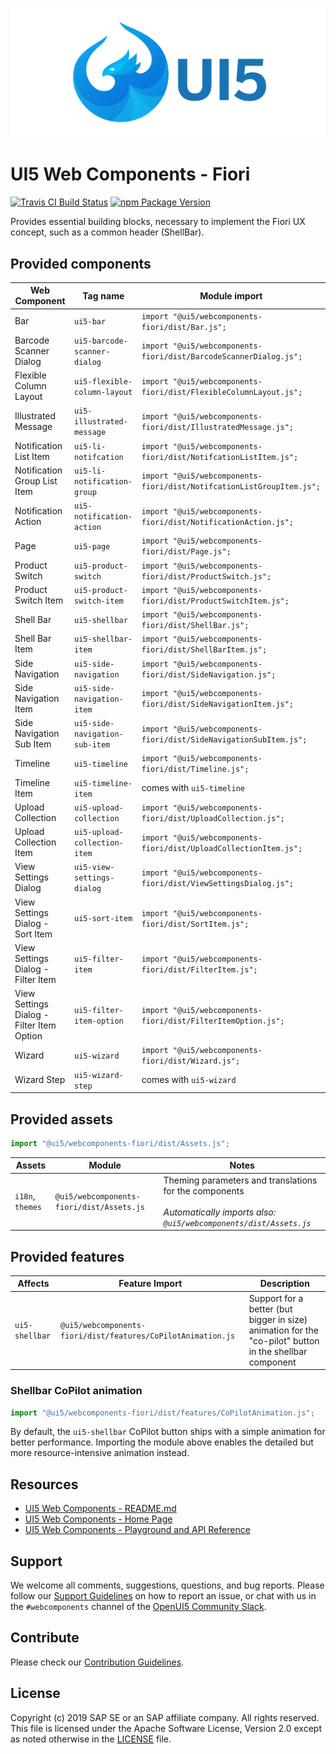 ![UI5 icon](https://raw.githubusercontent.com/SAP/ui5-webcomponents/master/docs/images/UI5_logo_wide.png)

# UI5 Web Components - Fiori

[![Travis CI Build Status](https://travis-ci.org/SAP/ui5-webcomponents.svg?branch=master)](https://travis-ci.org/SAP/ui5-webcomponents)
[![npm Package Version](https://badge.fury.io/js/%40ui5%2Fwebcomponents.svg)](https://www.npmjs.com/package/@ui5/webcomponents)

Provides essential building blocks, necessary to implement the Fiori UX concept, 
such as a common header (ShellBar).

## Provided components 

| Web Component                             | Tag name                       | Module import                                                         |
|-------------------------------------------|--------------------------------|-----------------------------------------------------------------------|
| Bar                                       | `ui5-bar`                      | `import "@ui5/webcomponents-fiori/dist/Bar.js";`                      |
| Barcode Scanner Dialog                    | `ui5-barcode-scanner-dialog`   | `import "@ui5/webcomponents-fiori/dist/BarcodeScannerDialog.js";`     |
| Flexible Column Layout                    | `ui5-flexible-column-layout`   | `import "@ui5/webcomponents-fiori/dist/FlexibleColumnLayout.js";`     |
| Illustrated Message                       | `ui5-illustrated-message`      | `import "@ui5/webcomponents-fiori/dist/IllustratedMessage.js";`       |
| Notification List Item                    | `ui5-li-notifcation`           | `import "@ui5/webcomponents-fiori/dist/NotifcationListItem.js";`      |
| Notification Group List Item              | `ui5-li-notification-group`    | `import "@ui5/webcomponents-fiori/dist/NotifcationListGroupItem.js";` |
| Notification Action                       | `ui5-notification-action`      | `import "@ui5/webcomponents-fiori/dist/NotificationAction.js";`       |
| Page                                      | `ui5-page`                     | `import "@ui5/webcomponents-fiori/dist/Page.js";`                     |
| Product Switch                            | `ui5-product-switch`           | `import "@ui5/webcomponents-fiori/dist/ProductSwitch.js";`            |
| Product Switch Item                       | `ui5-product-switch-item`      | `import "@ui5/webcomponents-fiori/dist/ProductSwitchItem.js";`        |
| Shell Bar                                 | `ui5-shellbar`                 | `import "@ui5/webcomponents-fiori/dist/ShellBar.js";`                 |
| Shell Bar Item                            | `ui5-shellbar-item`            | `import "@ui5/webcomponents-fiori/dist/ShellBarItem.js";`             |
| Side Navigation                           | `ui5-side-navigation`          | `import "@ui5/webcomponents-fiori/dist/SideNavigation.js";`           |
| Side Navigation Item                      | `ui5-side-navigation-item`     | `import "@ui5/webcomponents-fiori/dist/SideNavigationItem.js";`       |
| Side Navigation Sub Item                  | `ui5-side-navigation-sub-item` | `import "@ui5/webcomponents-fiori/dist/SideNavigationSubItem.js";`    |
| Timeline                                  | `ui5-timeline`                 | `import "@ui5/webcomponents-fiori/dist/Timeline.js";`                 |
| Timeline Item                             | `ui5-timeline-item`            | comes with `ui5-timeline`                                             |
| Upload Collection                         | `ui5-upload-collection`        | `import "@ui5/webcomponents-fiori/dist/UploadCollection.js";`         |
| Upload Collection Item                    | `ui5-upload-collection-item`   | `import "@ui5/webcomponents-fiori/dist/UploadCollectionItem.js";`     |
| View Settings Dialog                      | `ui5-view-settings-dialog`     | `import "@ui5/webcomponents-fiori/dist/ViewSettingsDialog.js";`       |
| View Settings Dialog - Sort Item          | `ui5-sort-item`                | `import "@ui5/webcomponents-fiori/dist/SortItem.js";`                 |
| View Settings Dialog - Filter Item        | `ui5-filter-item`              | `import "@ui5/webcomponents-fiori/dist/FilterItem.js";`               |
| View Settings Dialog - Filter Item Option | `ui5-filter-item-option`       | `import "@ui5/webcomponents-fiori/dist/FilterItemOption.js";`         |
| Wizard                                    | `ui5-wizard`                   | `import "@ui5/webcomponents-fiori/dist/Wizard.js";`                   |
| Wizard Step                               | `ui5-wizard-step`              | comes with `ui5-wizard`                                               |

## Provided assets

```js
import "@ui5/webcomponents-fiori/dist/Assets.js";
```

| Assets           | Module                                    | Notes                                                                                                                                  |
|------------------|-------------------------------------------|----------------------------------------------------------------------------------------------------------------------------------------|
| `i18n`, `themes` | `@ui5/webcomponents-fiori/dist/Assets.js` | Theming parameters and translations for the components  <br><br> *Automatically imports also:<br> `@ui5/webcomponents/dist/Assets.js`* |

## Provided features


| Affects        | Feature Import                                               | Description                                                                                             |
|----------------|--------------------------------------------------------------|---------------------------------------------------------------------------------------------------------|
| `ui5-shellbar` | `@ui5/webcomponents-fiori/dist/features/CoPilotAnimation.js` | Support for a better (but bigger in size) animation for the "co-pilot" button in the shellbar component |

### Shellbar CoPilot animation

```js
import "@ui5/webcomponents-fiori/dist/features/CoPilotAnimation.js";
```

By default, the `ui5-shellbar` CoPilot button ships with a simple animation for better performance.
Importing the module above enables the detailed but more resource-intensive animation instead.


## Resources
- [UI5 Web Components - README.md](https://github.com/SAP/ui5-webcomponents/blob/master/README.md)
- [UI5 Web Components - Home Page](https://sap.github.io/ui5-webcomponents)
- [UI5 Web Components - Playground and API Reference](https://sap.github.io/ui5-webcomponents/playground/)

## Support
We welcome all comments, suggestions, questions, and bug reports. Please follow our [Support Guidelines](https://github.com/SAP/ui5-webcomponents/blob/master/SUPPORT.md#-content) on how to report an issue, or chat with us in the `#webcomponents` channel of the [OpenUI5 Community Slack](https://join-ui5-slack.herokuapp.com/).

## Contribute
Please check our [Contribution Guidelines](https://github.com/SAP/ui5-webcomponents/blob/master/docs/6-contributing/02-conventions-and-guidelines.md).

## License
Copyright (c) 2019 SAP SE or an SAP affiliate company. All rights reserved.
This file is licensed under the Apache Software License, Version 2.0 except as noted otherwise in the [LICENSE](https://github.com/SAP/ui5-webcomponents/blob/master/LICENSE.txt) file.

